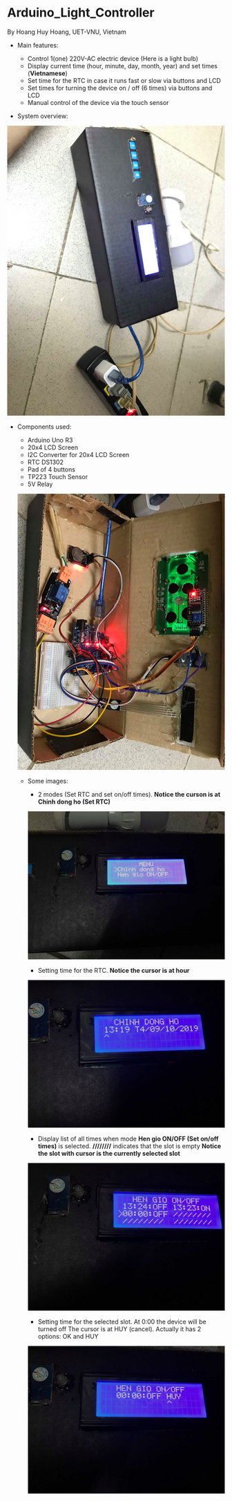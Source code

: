 # Arduino_Light_Controller
By Hoang Huy Hoang, UET-VNU, Vietnam
- Main features:
  + Control 1(one) 220V-AC electric device (Here is a light bulb)
  + Display current time (hour, minute, day, month, year) and set times (**Vietnamese**)
  + Set time for the RTC in case it runs fast or slow via buttons and LCD
  + Set times for turning the device on / off (6 times) via buttons and LCD
  + Manual control of the device via the touch sensor
  
  
  
- System overview:

![alt text](/image/72751413_1179619482242045_8107323517973823488_n.jpg)

- Components used:
  + Arduino Uno R3
  + 20x4 LCD Screen
  + I2C Converter for 20x4 LCD Screen
  + RTC DS1302
  + Pad of 4 buttons
  + TP223 Touch Sensor
  + 5V Relay
  
  ![alt text](/image/72321272_2384129848571660_1293922433371209728_n.jpg)
  
  - Some images:
    + 2 modes (Set RTC and set on/off times). **Notice the curson is at Chinh dong ho (Set RTC)**
    
    ![alt text](/image/72232460_2282617761864821_3378212397889093632_n.jpg)
    
    + Setting time for the RTC. **Notice the cursor is at hour**
    
    ![alt text](/image/72705294_1021482451516088_3364614376811134976_n.jpg)
    
    + Display list of all times when mode **Hen gio ON/OFF (Set on/off times)** is selected.
      **////////** indicates that the slot is empty
      **Notice the slot with cursor is the currently selected slot**
      
    ![alt text](/image/72294810_2484676048470748_8924680477579673600_n.jpg)
    
    + Setting time for the selected slot. At 0:00 the device will be turned off
      The cursor is at HUY (cancel). Actually it has 2 options: OK and HUY
      
     ![alt text](/image/72477935_718343875307413_3976153870777712640_n.jpg)
